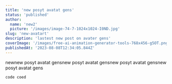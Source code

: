 ```yaml
---
title: 'new posyt avatat gens'
status: 'published'
author:
  name: 'new2'
  picture: '/images/image-74-7-1024x1024-I0ND.jpg'
slug: 'new-avatart'
description: 'lastest new post on avater gens'
coverImage: '/images/free-ai-animation-generator-tools-768x456-g5OT.png'
publishedAt: '2023-08-08T12:34:05.844Z'
---
```


newnew posyt avatat gensnew posyt avatat gensnew posyt avatat gensnew posyt avatat gens

```javascript
code coed
```

